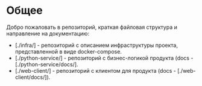 # Общее 
Добро пожаловать в репозиторий, краткая файловая структура и направление на документацию:

- [./infra/] - репозиторий с описанием инфраструктуры проекта, представленной в виде docker-compose.
- [./python-service/] - репозиторий с бизнес-логикой продукта (docs -[./python-service/docs/].
- [./web-client/] - репозиторий с клиентом для продукта (docs - [./web-client/docs/]).
